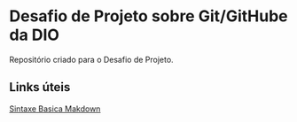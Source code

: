 # Desafio de Projeto sobre Git/GitHube da DIO
Repositório criado para o Desafio de Projeto.
## Links úteis
[Sintaxe Basica Makdown](https://www.markdownguide.org/basic-syntax/)
